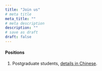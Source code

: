 ```yaml
---
title: "Join us"
# meta title
meta_title: ""
# meta description
description: ""
# save as draft
draft: false
---
```


#### Positions

1. Postgraduate students, [details in Chinese](/cn/join).
